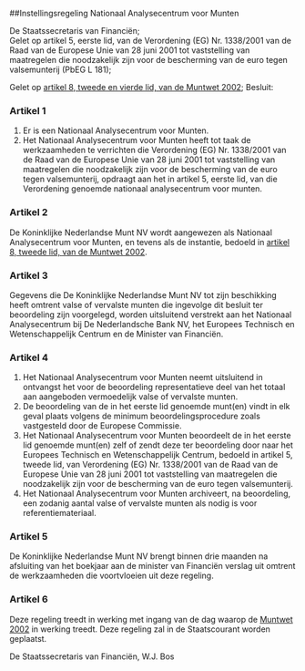 <meta http-equiv='Content-Type' content='text/html; charset=utf-8' />

##Instellingsregeling Nationaal Analysecentrum voor Munten

De Staatssecretaris van Financiën;  
Gelet op artikel 5, eerste lid, van de Verordening (EG) Nr. 1338/2001 van de Raad van de Europese Unie van 28 juni 2001 tot vaststelling van maatregelen die noodzakelijk zijn voor de bescherming van de euro tegen valsemunterij (PbEG L 181);

Gelet op [artikel 8, tweede en vierde lid, van de Muntwet 2002](../../../../../../../wet/muntwet/2002/BWBR0013064/README.md);
Besluit:    

### Artikel  1  

1.  Er is een Nationaal Analysecentrum voor Munten.   
2.  Het Nationaal Analysecentrum voor Munten heeft tot taak de werkzaamheden te verrichten die Verordening (EG) Nr. 1338/2001 van de Raad van de Europese Unie van 28 juni 2001 tot vaststelling van maatregelen die noodzakelijk zijn voor de bescherming van de euro tegen valsemunterij, opdraagt aan het in artikel 5, eerste lid, van die Verordening genoemde nationaal analysecentrum voor munten.  

### Artikel  2  

De Koninklijke Nederlandse Munt NV wordt aangewezen als Nationaal Analysecentrum voor Munten, en tevens als de instantie, bedoeld in [artikel 8, tweede lid, van de Muntwet 2002](../../../../../../../wet/muntwet/2002/BWBR0013064/README.md). 

### Artikel  3  

Gegevens die De Koninklijke Nederlandse Munt NV tot zijn beschikking heeft omtrent valse of vervalste munten die ingevolge dit besluit ter beoordeling zijn voorgelegd, worden uitsluitend verstrekt aan het Nationaal Analysecentrum bij De Nederlandsche Bank NV, het Europees Technisch en Wetenschappelijk Centrum en de Minister van Financiën. 

### Artikel  4  

1.  Het Nationaal Analysecentrum voor Munten neemt uitsluitend in ontvangst het voor de beoordeling representatieve deel van het totaal aan aangeboden vermoedelijk valse of vervalste munten.   
2.  De beoordeling van de in het eerste lid genoemde munt(en) vindt in elk geval plaats volgens de minimum beoordelingsprocedure zoals vastgesteld door de Europese Commissie.   
3.  Het Nationaal Analysecentrum voor Munten beoordeelt de in het eerste lid genoemde munt(en) zelf of zendt deze ter beoordeling door naar het Europees Technisch en Wetenschappelijk Centrum, bedoeld in artikel 5, tweede lid, van Verordening (EG) Nr. 1338/2001 van de Raad van de Europese Unie van 28 juni 2001 tot vaststelling van maatregelen die noodzakelijk zijn voor de bescherming van de euro tegen valsemunterij.   
4.  Het Nationaal Analysecentrum voor Munten archiveert, na beoordeling, een zodanig aantal valse of vervalste munten als nodig is voor referentiemateriaal.  

### Artikel  5  

De Koninklijke Nederlandse Munt NV brengt binnen drie maanden na afsluiting van het boekjaar aan de minister van Financiën verslag uit omtrent de werkzaamheden die voortvloeien uit deze regeling. 

### Artikel  6  

Deze regeling treedt in werking met ingang van de dag waarop de [Muntwet 2002](../../../../../../../wet/muntwet/2002/BWBR0013064/README.md) in werking treedt. 
Deze regeling zal in de Staatscourant worden geplaatst.   

De 
Staatssecretaris van Financiën, 
W.J. Bos      
